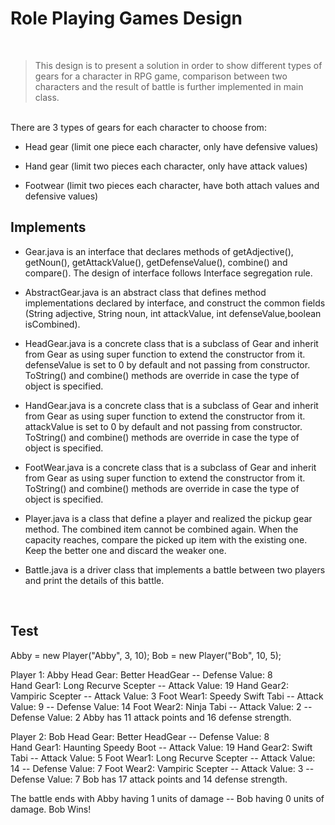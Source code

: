 # Role Playing Games Design
<br>

> This design is to present a solution in order to show different types of gears for a character in RPG game, comparison between two characters and the result of battle is further implemented in main class.

<br>There are 3 types of gears for each character to choose from: 

* Head gear (limit one piece each character, only have defensive values) 

* Hand gear (limit two pieces each character, only have attack values) 

* Footwear (limit two pieces each character, have both attach values and defensive values)




## Implements

* Gear.java is an interface that declares methods of getAdjective(), getNoun(), getAttackValue(), getDefenseValue(), combine() and compare(). The design of interface follows Interface segregation rule. 

* AbstractGear.java is an abstract class that defines method implementations declared by interface, and construct the common fields (String adjective, String noun, int attackValue, int defenseValue,boolean isCombined).

* HeadGear.java is a concrete class that is a subclass of Gear and inherit from Gear as using super function to extend the constructor from it. defenseValue is set to 0 by default and not passing from constructor.
ToString() and combine() methods are override in case the type of object is specified. 

* HandGear.java is a concrete class that is a subclass of Gear and inherit from Gear as using super function to extend the constructor from it. attackValue is set to 0 by default and not passing from constructor. ToString() and combine() methods are override in case the type of object is specified. 

* FootWear.java is a concrete class that is a subclass of Gear and inherit from Gear as using super function to extend the constructor from it. ToString() and combine() methods are override in case the type of object is specified. 

* Player.java is a class that define a player and realized the pickup gear method.
The combined item cannot be combined again.
When the capacity reaches, compare the picked up item with the existing one. Keep the better one and discard the weaker one.

* Battle.java is a driver class that implements a battle between two players and print the details of this battle.

<br>

## Test

Abby = new Player("Abby", 3, 10);
Bob = new Player("Bob", 10, 5);

Player 1:   Abby
Head Gear:  Better HeadGear -- Defense Value: 8  
Hand Gear1: Long Recurve Scepter -- Attack Value: 19 
Hand Gear2: Vampiric Scepter -- Attack Value: 3 
Foot Wear1: Speedy Swift Tabi -- Attack Value: 9 -- Defense Value: 14 
Foot Wear2: Ninja Tabi -- Attack Value: 2 -- Defense Value: 2 
Abby has 11 attack points and 16 defense strength. 
 
Player 2:   Bob
Head Gear:  Better HeadGear -- Defense Value: 8  
Hand Gear1: Haunting Speedy Boot -- Attack Value: 19 
Hand Gear2: Swift Tabi -- Attack Value: 5 
Foot Wear1: Long Recurve Scepter -- Attack Value: 14 -- Defense Value: 7 
Foot Wear2: Vampiric Scepter -- Attack Value: 3 -- Defense Value: 7 
Bob has 17 attack points and 14 defense strength. 
 
The battle ends with Abby having 1 units of damage -- Bob having 0 units of damage.
Bob Wins!
